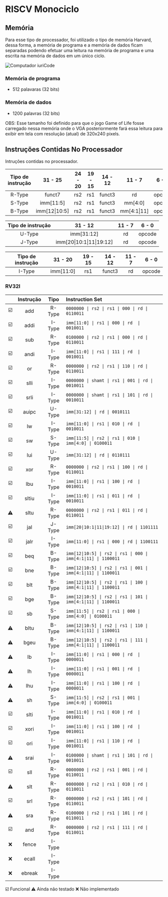 # RISCV Monociclo

## Memória 
Para esse tipo de processador, foi utilizado o tipo de memória Harvard, dessa forma, a memória de programa e a memória de dados ficam separadas podendo efetuar uma leitura na memória de programa e uma escrita na memória de dados em um único ciclo. 

<img src="https://upload.wikimedia.org/wikipedia/commons/thumb/3/3f/Harvard_architecture.svg/360px-Harvard_architecture.svg.png" alt="Computador iuriCode"> 

### Memória de programa 
* 512 palavaras (32 bits)

### Memória de dados
* 1200 palavras (32 bits)

OBS: Esse tamanho foi definido para que o jogo Game of Life fosse carregado nessa memória onde o VGA posteriormente fará essa leitura para exibir em tela com resolução (atual) de 320x240 pixels.


## Instruções Contidas No Processador
Intruções contidas no processador.

|Tipo de instrução| 31 - 25          | 24 - 20 | 19 - 15 | 14 - 12 | 11 - 7       | 6 - 0  |
|:---------------:|:----------------:|:-------:|:-------:|:-------:|:------------:|:------:|
| R-Type          |funct7            | rs2     | rs1     | funct3  | rd           |opcode  |
| S-Type          |imm\[11:5\]       | rs2     | rs1     | funct3  | mm\[4:0\]    |opcode  |
| B-Type          |imm\[12\|10:5\]  | rs2     | rs1     | funct3  | mm\[4:1\|11\]|opcode  |

|Tipo de instrução| 31 - 12                    | 11 - 7 | 6 - 0  |
|:---------------:|:--------------------------:|:------:|:------:|
| U-Type          | imm\[31:12\]               | rd     | opcode |
| J-Type          | imm\[20\|10:1\|11\|19:12\] | rd     | opcode |

|Tipo de instrução| 31 - 20          | 19 - 15 | 14 - 12 | 11 - 7       | 6 - 0  |
|:---------------:|:----------------:|:-------:|:-------:|:------------:|:------:|
| I-Type          |imm\[11:0\]       | rs1     | funct3  | rd           |opcode  |

### RV32I

|    |Instrução |  Tipo  | Instruction Set                                                |
|:--:|:--------:|:------:|:---------------------------------------------------------------|
| ☑️ | add      | R-Type | `0000000 \| rs2 \| rs1 \| 000 \| rd \| 0110011`                |
| ☑️ | addi     | I-Type | `imm[11:0] \| rs1 \| 000 \| rd  \| 0010011`                    |
| ☑️ | sub      | R-Type | `0100000 \| rs2 \| rs1 \| 000 \| rd \| 0110011`                |
| ☑️ | andi     | I-Type | `imm[11:0] \| rs1 \| 111 \| rd  \| 0010011`                    |
| ☑️ | or       | R-Type | `0000000 \| rs2 \| rs1 \| 110 \| rd \| 0110011`                |
| ☑️ | slli     | I-Type | `0000000 \| shamt \| rs1 \| 001 \| rd \| 0010011`              |
| ☑️ | srli     | I-Type | `0000000 \| shamt \| rs1 \| 101 \| rd \| 0010011`              |
| ☑️ | auipc    | U-Type | `imm[31:12] \| rd \| 0010111`                                  |
| ☑️ | lw       | I-Type | `imm[11:0] \| rs1 \| 010 \| rd  \| 0010011`                    |
| ☑️ | sw       | S-Type | `imm[11:5] \| rs2 \| rs1 \| 010 \| imm[4:0] \| 0100011`        |
| ☑️ | lui      | U-Type | `imm[31:12] \| rd \| 0110111`                                  |
| ☑️ | xor      | R-Type | `0000000 \| rs2 \| rs1 \| 100 \| rd \| 0110011`                |
| ☑️ | lbu      | I-Type | `imm[11:0] \| rs1 \| 100 \| rd  \| 0010011`                    |
| ☑️ | sltiu    | I-Type | `imm[11:0] \| rs1 \| 011 \| rd  \| 0010011`                    |
| ⚠️ | sltu     | R-Type | `0000000 \| rs2 \| rs1 \| 011 \| rd \| 0110011`                |
| ☑️ | jal      | J-Type | `imm[20\|10:1\|11\|19:12] \| rd \| 1101111`                    |
| ☑️ | jalr     | I-Type | `imm[11:0] \| rs1 \| 000 \| rd \| 1100111`                     |
| ☑️ | beq      | B-Type | `imm[12\|10:5] \| rs2 \| rs1 \| 000 \| imm[4:1\|11] \| 1100011`|
| ☑️ | bne      | B-Type | `imm[12\|10:5] \| rs2 \| rs1 \| 001 \| imm[4:1\|11] \| 1100011`|
| ☑️ | blt      | B-Type | `imm[12\|10:5] \| rs2 \| rs1 \| 100 \| imm[4:1\|11] \| 1100011`|
| ☑️ | bge      | B-Type | `imm[12\|10:5] \| rs2 \| rs1 \| 101 \| imm[4:1\|11] \| 1100011`|
| ☑️ | sb       | S-Type | `imm[11:5] \| rs2 \| rs1 \| 000 \| imm[4:0] \| 0100011`        |
| ⚠️ | bltu     | B-Type | `imm[12\|10:5] \| rs2 \| rs1 \| 110 \| imm[4:1\|11] \| 1100011`|
| ⚠️ | bgeu     | B-Type | `imm[12\|10:5] \| rs2 \| rs1 \| 111 \| imm[4:1\|11] \| 1100011`|
| ⚠️ | lb       | I-Type | `imm[11:0] \| rs1 \| 000 \| rd  \| 0000011`                    |
| ⚠️ | lh       | I-Type | `imm[11:0] \| rs1 \| 001 \| rd  \| 0000011`                    |
| ⚠️ | lhu      | I-Type | `imm[11:0] \| rs1 \| 100 \| rd  \| 0000011`                    |
| ⚠️ | sh       | S-Type | `imm[11:5] \| rs2 \| rs1 \| 001 \| imm[4:0] \| 0100011`        |
| ☑️ | slti     | I-Type | `imm[11:0] \| rs1 \| 010 \| rd  \| 0010011`                    |
| ☑️ | xori     | I-Type | `imm[11:0] \| rs1 \| 100 \| rd  \| 0010011`                    |
| ☑️ | ori      | I-Type | `imm[11:0] \| rs1 \| 110 \| rd  \| 0010011`                    |
| ⚠️ | srai     | I-Type | `0100000 \| shamt \| rs1 \| 101 \| rd \| 0010011`              |
| ☑️ | sll      | R-Type | `0000000 \| rs2 \| rs1 \| 001 \| rd \| 0110011`                |
| ⚠️ | slt      | R-Type | `0000000 \| rs2 \| rs1 \| 010 \| rd \| 0110011`                |
| ☑️ | srl      | R-Type | `0000000 \| rs2 \| rs1 \| 101 \| rd \| 0110011`                |
| ⚠️ | sra      | R-Type | `0100000 \| rs2 \| rs1 \| 101 \| rd \| 0110011`                |
| ☑️ | and      | R-Type | `0000000 \| rs2 \| rs1 \| 111 \| rd \| 0110011`                |
| ❌ | fence    | I-Type |                                                                |
| ❌ | ecall    | I-Type |                                                                |
| ❌ | ebreak   | I-Type |                                                                |

 ☑️  Funcional 
 ⚠️  Ainda não testado
 ❌  Não implementado    
